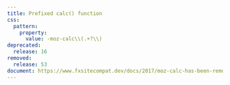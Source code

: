 ```yaml
---
title: Prefixed calc() function
css:
  pattern:
    property:
      value: -moz-calc\\(.+?\\)
deprecated:
  release: 16
removed:
  release: 53
document: https://www.fxsitecompat.dev/docs/2017/moz-calc-has-been-removed/
---
```

